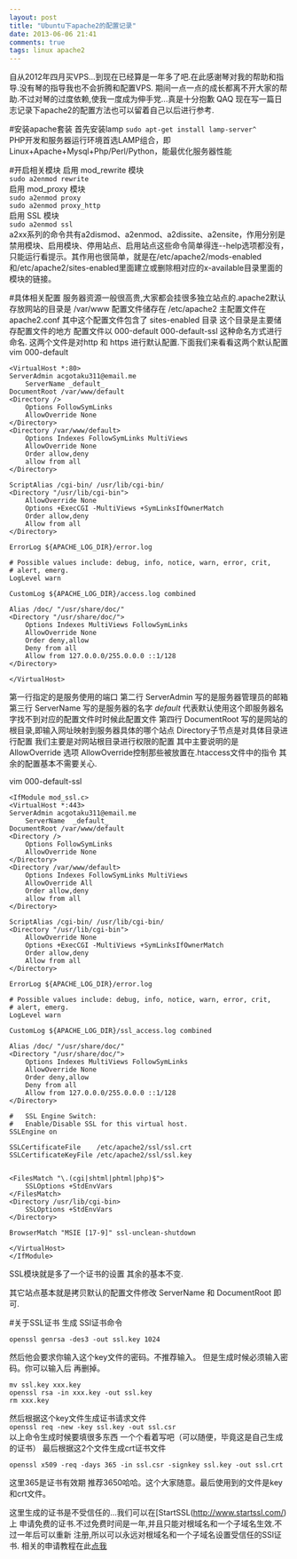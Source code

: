 ```yaml
---
layout: post
title: "Ubuntu下apache2的配置记录"
date: 2013-06-06 21:41
comments: true
tags: linux apache2
---
```


自从2012年四月买VPS...到现在已经算是一年多了吧.在此感谢琴对我的帮助和指导.没有琴的指导我也不会折腾和配置VPS.
期间一点一点的成长都离不开大家的帮助.不过对琴的过度依赖,使我一度成为伸手党...真是十分抱歉 QAQ 
现在写一篇日志记录下apache2的配置方法也可以留着自己以后进行参考.

#安装apache套装
首先安装lamp
`sudo apt-get install lamp-server^`    
PHP开发和服务器运行环境首选LAMP组合，即Linux+Apache+Mysql+Php/Perl/Python，能最优化服务器性能

#开启相关模块
启用 mod_rewrite 模块  
`sudo a2enmod rewrite`  
启用 mod_proxy 模块  
`sudo a2enmod proxy`  
`sudo a2enmod proxy_http`  
启用 SSL 模块  
`sudo a2enmod ssl`   
a2xx系列的命令共有a2dismod、a2enmod、a2dissite、a2ensite，作用分别是禁用模块、启用模块、停用站点、启用站点这些命令简单得连--help选项都没有，只能运行看提示。其作用也很简单，就是在/etc/apache2/mods-enabled和/etc/apache2/sites-enabled里面建立或删除相对应的x-available目录里面的模块的链接。

#具体相关配置
服务器资源一般很高贵,大家都会挂很多独立站点的.apache2默认存放网站的目录是 /var/www 
配置文件储存在 /etc/apache2 主配置文件在 apache2.conf 其中这个配置文件包含了 sites-enabled 目录
这个目录是主要储存配置文件的地方 配置文件以 000-default 000-default-ssl 这种命名方式进行命名.
这两个文件是对http 和 https 进行默认配置.下面我们来看看这两个默认配置
vim 000-default

	<VirtualHost *:80>
	ServerAdmin acgotaku311@email.me
        ServerName _default_
	DocumentRoot /var/www/default
	<Directory />
		Options FollowSymLinks
		AllowOverride None
	</Directory>
	<Directory /var/www/default>
		Options Indexes FollowSymLinks MultiViews
		AllowOverride None
		Order allow,deny
		allow from all
	</Directory>

	ScriptAlias /cgi-bin/ /usr/lib/cgi-bin/
	<Directory "/usr/lib/cgi-bin">
		AllowOverride None
		Options +ExecCGI -MultiViews +SymLinksIfOwnerMatch
		Order allow,deny
		Allow from all
	</Directory>

	ErrorLog ${APACHE_LOG_DIR}/error.log

	# Possible values include: debug, info, notice, warn, error, crit,
	# alert, emerg.
	LogLevel warn

	CustomLog ${APACHE_LOG_DIR}/access.log combined

    Alias /doc/ "/usr/share/doc/"
    <Directory "/usr/share/doc/">
        Options Indexes MultiViews FollowSymLinks
        AllowOverride None
        Order deny,allow
        Deny from all
        Allow from 127.0.0.0/255.0.0.0 ::1/128
    </Directory>

	</VirtualHost>

第一行指定的是服务使用的端口
第二行 ServerAdmin 写的是服务器管理员的邮箱
第三行 ServerName 写的是服务器的名字 _default_ 代表默认使用这个即服务器名字找不到对应的配置文件时时候此配置文件
第四行 DocumentRoot 写的是网站的根目录,即输入网址映射到服务器具体的哪个站点
Directory子节点是对具体目录进行配置 我们主要是对网站根目录进行权限的配置
其中主要说明的是 AllowOverride 选项 AllowOverride控制那些被放置在.htaccess文件中的指令
其余的配置基本不需要关心.

vim 000-default-ssl

	<IfModule mod_ssl.c>
	<VirtualHost *:443>
	ServerAdmin acgotaku311@email.me
        ServerName  _default_
	DocumentRoot /var/www/default
	<Directory />
		Options FollowSymLinks
		AllowOverride None
	</Directory>
	<Directory /var/www/default>
		Options Indexes FollowSymLinks MultiViews
		AllowOverride All
		Order allow,deny
		allow from all
	</Directory>

	ScriptAlias /cgi-bin/ /usr/lib/cgi-bin/
	<Directory "/usr/lib/cgi-bin">
		AllowOverride None
		Options +ExecCGI -MultiViews +SymLinksIfOwnerMatch
		Order allow,deny
		Allow from all
	</Directory>

	ErrorLog ${APACHE_LOG_DIR}/error.log

	# Possible values include: debug, info, notice, warn, error, crit,
	# alert, emerg.
	LogLevel warn

	CustomLog ${APACHE_LOG_DIR}/ssl_access.log combined

	Alias /doc/ "/usr/share/doc/"
	<Directory "/usr/share/doc/">
		Options Indexes MultiViews FollowSymLinks
		AllowOverride None
		Order deny,allow
		Deny from all
		Allow from 127.0.0.0/255.0.0.0 ::1/128
	</Directory>

	#   SSL Engine Switch:
	#   Enable/Disable SSL for this virtual host.
	SSLEngine on

	SSLCertificateFile    /etc/apache2/ssl/ssl.crt
	SSLCertificateKeyFile /etc/apache2/ssl/ssl.key

	
	<FilesMatch "\.(cgi|shtml|phtml|php)$">
		SSLOptions +StdEnvVars
	</FilesMatch>
	<Directory /usr/lib/cgi-bin>
		SSLOptions +StdEnvVars
	</Directory>

	BrowserMatch "MSIE [17-9]" ssl-unclean-shutdown

	</VirtualHost>
	</IfModule>

SSL模块就是多了一个证书的设置  其余的基本不变.

其它站点基本就是拷贝默认的配置文件修改 ServerName 和 DocumentRoot 即可.

#关于SSL证书
生成 SSl证书命令

	openssl genrsa -des3 -out ssl.key 1024
然后他会要求你输入这个key文件的密码。不推荐输入。 但是生成时候必须输入密码。你可以输入后 再删掉。 
	
	mv ssl.key xxx.key  
	openssl rsa -in xxx.key -out ssl.key  
	rm xxx.key  
然后根据这个key文件生成证书请求文件  
`openssl req -new -key ssl.key -out ssl.csr`   
以上命令生成时候要填很多东西 一个个看着写吧（可以随便，毕竟这是自己生成的证书）
最后根据这2个文件生成crt证书文件

	openssl x509 -req -days 365 -in ssl.csr -signkey ssl.key -out ssl.crt  
这里365是证书有效期 推荐3650哈哈。这个大家随意。最后使用到的文件是key和crt文件。

这里生成的证书是不受信任的...我们可以在[StartSSL(http://www.startssl.com/)上
申请免费的证书.不过免费时间是一年,并且只能对根域名和一个子域名生效.不过一年后可以重新
注册,所以可以永远对根域名和一个子域名设置受信任的SSl证书.
相关的申请教程在此[点我](http://www.deepvps.com/apply-startssl-ssl-certificate.html)

